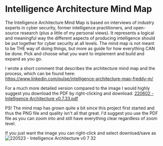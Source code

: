 # Intelligence Architecture Mind Map

The Intelligence Architecture Mind Map is based on interviews of industry experts in cyber security, former intelligence practitioners, and open-source research (plus a little of my personal views). It represents a logical and meaningful way the different aspects of producing intelligence should be put together for cyber security at all levels. The mind map is not meant to be THE way of doing things, but more as guide for how everything CAN be done. Pick and choose what you want to implement and build and expand as you go.

I wrote a short comment that describes the architecture mind map and the process, which can be found here: https://www.linkedin.com/pulse/intelligence-architecture-map-freddy-m/

For a much more detailed version compared to the image I would highly suggest you download the PDF by right-clicking and download:
[220602 - Intelligence Architecture v0.7.33.pdf](https://github.com/Errum/IntelArchitectureMap/files/8824625/220602.-.Intelligence.Architecture.v0.7.33.pdf)


PS! The mind map has grown quite a bit since this project first started and thus the PNG file and quality isn't all that great. I'd suggest you use the PDF file as you can zoom into and still have everything clear regardless of zoom level.

If you just want the image you can right-click and select download/save as
![220523 - Intelligence Architecture v0 7 32](https://user-images.githubusercontent.com/48282036/169805866-3dbeeaf5-0cbf-4373-a85b-d8f06543d53c.png?raw=true)

